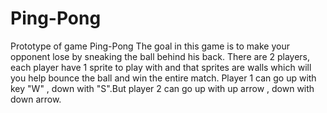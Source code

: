 # Ping-Pong
Prototype of game Ping-Pong
The goal in this game is to make your opponent lose by sneaking the ball behind his back. There are 2 players, each player have 1 sprite to play with and that sprites are walls which will you help bounce the ball and win the entire match. Player 1 can go up with key "W" , down with "S".But player 2 can go up with up arrow , down with down arrow.
